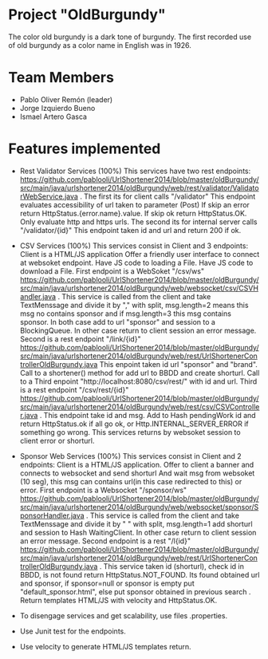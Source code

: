 

# Project "OldBurgundy"

The color old burgundy is a dark tone of burgundy. The first recorded use of old burgundy as a color name in English was in 1926.

# Team Members

* Pablo Oliver Remón (leader)
* Jorge Izquierdo Bueno
* Ismael Artero Gasca

# Features implemented

* Rest Validator Services (100%)
	This services have two rest endpoints:
	https://github.com/pablooli/UrlShortener2014/blob/master/oldBurgundy/src/main/java/urlshortener2014/oldBurgundy/web/rest/validator/ValidatorWebService.java .
	The first its for client calls  "/validator"
		This endpoint evaluates accessibility of url taken to parameter (Post)
		If skip an error return HttpStatus.{error.name}.value.
		If skip ok return HttpStatus.OK.
		Only evaluate http and https urls.
	The second its for internal server calls "/validator/{id}"
		This endpoint taken id and url and return 200 if ok.
		
* CSV Services (100%)
	This services consist in Client and 3 endpoints:
	Client is a HTML/JS application
		Offer a friendly user interface to connect at websoket endpoint.
		Have JS code to loading a File.
		Have JS code to download a File.
	First endpoint is a WebSoket "/csv/ws"
	https://github.com/pablooli/UrlShortener2014/blob/master/oldBurgundy/src/main/java/urlshortener2014/oldBurgundy/web/websocket/csv/CSVHandler.java .
		This service is called from the client and take TextMenssage and divide
		it by "," with split,  msg.length=2 means this msg no contains sponsor and if
		msg.length=3 this msg contains sponsor. In both case add to url "sponsor" and session
		to a BlockingQueue. In other case return to client session an error message.
	Second is a rest endpoint "/link/{id}"
	https://github.com/pablooli/UrlShortener2014/blob/master/oldBurgundy/src/main/java/urlshortener2014/oldBurgundy/web/rest/UrlShortenerControllerOldBurgundy.java
		This enpoint taken id  url "sponsor" and "brand".
		Call to a shortener() method for add url to BBDD and create shorturl.
		Call to a Third enpoint "http://localhost:8080/csv/rest/" with id and url.
	Third is a rest endpoint "/csv/rest/{id}"
	https://github.com/pablooli/UrlShortener2014/blob/master/oldBurgundy/src/main/java/urlshortener2014/oldBurgundy/web/rest/csv/CSVController.java .
		This endpoint take id and msg.
		Add to Hash pendingWork id and return HttpStatus.ok if all go ok, or 		Http.INTERNAL_SERVER_ERROR if something go wrong.
		This services returns by websoket session to client error or shorturl.
		
* Sponsor Web Services (100%)
	This services consist in Client and 2 endpoints:
	Client is a HTML/JS application.
		Offer to client a banner and connects to websocket and send shorturl
		And wait msg from websoket (10 seg), this msg can contains url(in this
		case redirected to this) or error.
	First endpoint is a Websocket "/sponsor/ws"
	https://github.com/pablooli/UrlShortener2014/blob/master/oldBurgundy/src/main/java/urlshortener2014/oldBurgundy/web/websocket/sponsor/SponsorHandler.java .
		This service is called from the client and take TextMenssage and divide
		it by " " with split,  msg.length=1 add  shorturl  and session to Hash 
		WaitingClient. In other case return to client session an error message.
	Second endpoint is a rest "/l{id}"
	https://github.com/pablooli/UrlShortener2014/blob/master/oldBurgundy/src/main/java/urlshortener2014/oldBurgundy/web/rest/UrlShortenerControllerOldBurgundy.java .
		This service taken id (shorturl), check id in BBDD, is not found return
		HttpStatus.NOT_FOUND. Its found obtained url and sponsor, if sponsor=null
		or sponsor is empty put "default_sponsor.html", else put sponsor obtained
		in previous search . Return templates HTML/JS with velocity and HttpStatus.OK. 

* To disengage services and get scalability, use files .properties.
* Use Junit test for the endpoints.
* Use velocity to generate HTML/JS templates return.


	
		
		
	
	 
